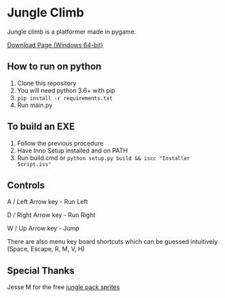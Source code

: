 # Jungle Climb
Jungle climb is a platformer made in pygame.

[Download Page (Windows 64-bit)](https://github.com/elibroftw/jungle-climb/releases)

## How to run on python
1. Clone this repository
2. You will need python 3.6+ with pip
3. `pip install -r requirements.txt`
4. Run main.py

## To build an EXE
1. Follow the previous procedure
2. Have Inno Setup installed and on PATH
3. Run build.cmd or `python setup.py build && iscc "Installer Script.iss"`

## Controls
A / Left Arrow key - Run Left

D / Right Arrow key - Run Right

W / Up Arrow key - Jump

There are also menu key board shortcuts which can be guessed intuitively (Space, Escape, R, M, V, H)

## Special Thanks
Jesse M for the free [jungle pack sprites](https://jesse-m.itch.io/jungle-pack)
